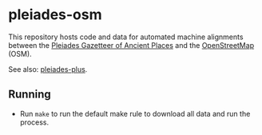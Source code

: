 pleiades-osm
============

This repository hosts code and data for automated machine alignments between the [Pleiades Gazetteer of Ancient Places](http://pleiades.stoa.org) and the [OpenStreetMap](https://www.openstreetmap.org/) (OSM).

See also: [pleiades-plus](https://github.com/ryanfb/pleiades-plus).

## Running

* Run `make` to run the default make rule to download all data and run the process.
